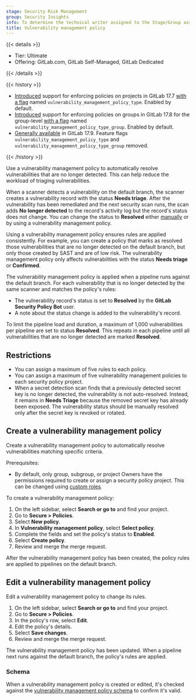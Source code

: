 ```yaml
---
stage: Security Risk Management
group: Security Insights
info: To determine the technical writer assigned to the Stage/Group associated with this page, see https://handbook.gitlab.com/handbook/product/ux/technical-writing/#assignments
title: Vulnerability management policy
---
```


{{< details >}}

- Tier: Ultimate
- Offering: GitLab.com, GitLab Self-Managed, GitLab Dedicated

{{< /details >}}

{{< history >}}

- [Introduced](https://gitlab.com/groups/gitlab-org/-/epics/5708) support for enforcing policies on projects in GitLab 17.7 [with a flag](../../../administration/feature_flags/_index.md) named `vulnerability_management_policy_type`. Enabled by default.
- [Introduced](https://gitlab.com/groups/gitlab-org/-/epics/15697) support for enforcing policies on groups in GitLab 17.8 for the group-level [with a flag](../../../administration/feature_flags/_index.md) named `vulnerability_management_policy_type_group`. Enabled by default.
- [Generally available](https://gitlab.com/gitlab-org/gitlab/-/merge_requests/178031) in GitLab 17.9. Feature flags `vulnerability_management_policy_type` and `vulnerability_management_policy_type_group` removed.

{{< /history >}}

Use a vulnerability management policy to automatically resolve vulnerabilities that are no longer
detected. This can help reduce the workload of triaging vulnerabilities.

When a scanner detects a vulnerability on the default branch, the scanner creates a vulnerability
record with the status **Needs triage**. After the vulnerability has been remediated and the next
security scan runs, the scan adds **No longer detected** to the record's activity log but the
record's status does not change. You can change the status to **Resolved** either
[manually](../vulnerabilities/_index.md#change-the-status-of-a-vulnerability) or by using a
vulnerability management policy.

Using a vulnerability management policy ensures rules are applied consistently. For example, you can
create a policy that marks as resolved those vulnerabilities that are no longer detected on the default
branch, but only those created by SAST and are of low risk. The vulnerability management policy
only affects vulnerabilities with the status **Needs triage** or **Confirmed**.

The vulnerability management policy is applied when a pipeline runs against the default branch.
For each vulnerability that is no longer detected by the same scanner and matches the policy's rules:

- The vulnerability record's status is set to **Resolved** by the **GitLab Security Policy Bot**
  user.
- A note about the status change is added to the vulnerability's record.

To limit the pipeline load and duration, a maximum of 1,000 vulnerabilities per pipeline are set to
status **Resolved**. This repeats in each pipeline until all vulnerabilities that are no longer
detected are marked **Resolved**.

## Restrictions

- You can assign a maximum of five rules to each policy.
- You can assign a maximum of five vulnerability management policies to each security policy project.
- When a secret detection scan finds that a previously detected secret key is no longer detected,
  the vulnerability is not auto-resolved. Instead, it remains in **Needs Triage** because the removed
  secret key has already been exposed. The vulnerability status should be manually resolved only after
  the secret key is revoked or rotated.

## Create a vulnerability management policy

Create a vulnerability management policy to automatically resolve vulnerabilities matching specific
criteria.

Prerequisites:

- By default, only group, subgroup, or project Owners have the permissions required to create or
  assign a security policy project. This can be changed using
  [custom roles](../../custom_roles/_index.md).

To create a vulnerability management policy:

1. On the left sidebar, select **Search or go to** and find your project.
1. Go to **Secure > Policies**.
1. Select **New policy**.
1. In **Vulnerability management policy**, select **Select policy**.
1. Complete the fields and set the policy's status to **Enabled**.
1. Select **Create policy**.
1. Review and merge the merge request.

After the vulnerability management policy has been created, the policy rules are applied to
pipelines on the default branch.

## Edit a vulnerability management policy

Edit a vulnerability management policy to change its rules.

1. On the left sidebar, select **Search or go to** and find your project.
1. Go to **Secure > Policies**.
1. In the policy's row, select **Edit**.
1. Edit the policy's details.
1. Select **Save changes**.
1. Review and merge the merge request.

The vulnerability management policy has been updated. When a pipeline next runs against the default
branch, the policy's rules are applied.

### Schema

When a vulnerability management policy is created or edited, it's checked against the
[vulnerability management policy schema](vulnerability_management_policy_schema.md) to confirm it's
valid.
